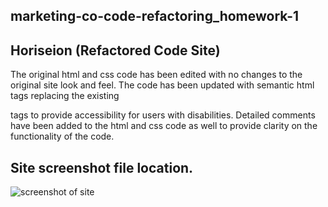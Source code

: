 ## marketing-co-code-refactoring_homework-1

## Horiseion (Refactored Code Site)

The original html and css code has been edited with no changes to the original 
site look and feel.  The code has been updated with semantic html tags replacing the existing <div></div> tags to provide accessibility for users with disabilities.  Detailed comments have been added to the html and css code as well to provide clarity on the functionality of the code.

## Site screenshot file location.
![screenshot of site](./images/horiseon_homework02.jpg?raw=true "Title")
